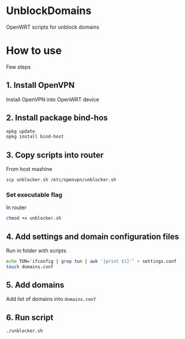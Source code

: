 # UnblockDomains
OpenWRT scripts for unblock domains 

# How to use
Few steps

## 1. Install OpenVPN
Install OpenVPN into OpenWRT device

## 2. Install package bind-hos
```sh
opkg update
opkg install bind-host
```

## 3. Copy scripts into router
From host mashine
```sh
scp unblocker.sh /etc/openvpn/unblocker.sh
```

### Set executable flag
In router
```sh
chmod +x unblocker.sh
```


## 4. Add settings and domain configuration files
Run in folder with scripts
```sh
echo TUN=`ifconfig | grep tun | awk '{print $1}'` > settings.conf
touch domains.conf
```

## 5. Add domains
Add list of domains into `domains.conf`

## 6. Run script
```sh
./unblocker.sh
```

